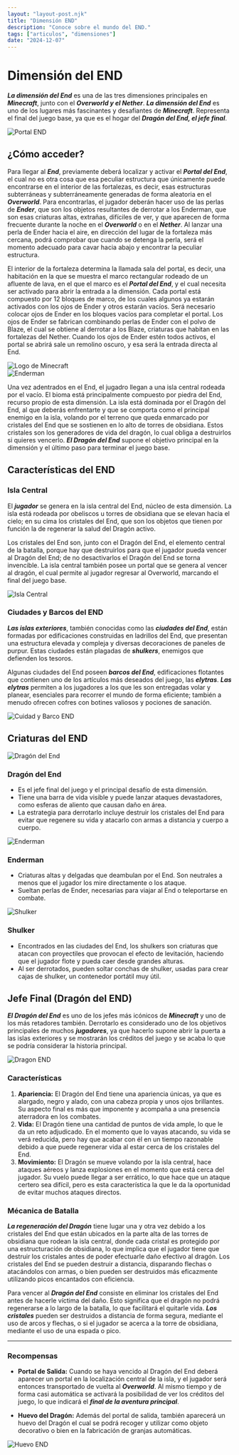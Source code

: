 ```yaml
---
layout: "layout-post.njk"
title: "Dimensión END"
description: "Conoce sobre el mundo del END."
tags: ["articulos", "dimensiones"]
date: "2024-12-07"
---
```


# Dimensión del END

***La dimensión del End*** es una de las tres dimensiones principales en ***Minecraft***, junto con el ***Overworld y el Nether***. ***La dimensión del End*** es uno de los lugares más fascinantes y desafiantes de ***Minecraft***. Representa el final del juego base, ya que es el hogar del ***Dragón del End, el jefe final***. 

<img src="https://static.wikia.nocookie.net/minecraft_gamepedia/images/f/fa/End_Portal_%28Active%29.png" alt="Portal END" style="max-width: 1000px;">

## ¿Cómo acceder?

Para llegar al ***End***, previamente deberá localizar y activar el ***Portal del End***, el cual no es otra cosa que esa peculiar estructura que únicamente puede encontrarse en el interior de las fortalezas, es decir, esas estructuras subterráneas y subterráneamente generadas de forma aleatoria en el ***Overworld***. Para encontrarlas, el jugador deberán hacer uso de las perlas de ***Ender***, que son los objetos resultantes de derrotar a los Enderman, que son esas criaturas altas, extrañas, difíciles de ver, y que aparecen de forma frecuente durante la noche en el ***Overworld*** o en el ***Nether***. Al lanzar una perla de Ender hacia el aire, en dirección del lugar de la fortaleza más cercana, podrá comprobar que cuando se detenga la perla, será el momento adecuado para cavar hacia abajo y encontrar la peculiar estructura.

El interior de la fortaleza determina la llamada sala del portal, es decir, una habitación en la que se muestra el marco rectangular rodeado de un afluente de lava, en el que el marco es el ***Portal del End***, y el cual necesita ser activado para abrir la entrada a la dimensión. Cada portal está compuesto por 12 bloques de marco, de los cuales algunos ya estarán activados con los ojos de Ender y otros estarán vacíos. Será necesario colocar ojos de Ender en los bloques vacíos para completar el portal. Los ojos de Ender se fabrican combinando perlas de Ender con el polvo de Blaze, el cual se obtiene al derrotar a los Blaze, criaturas que habitan en las fortalezas del Nether. Cuando los ojos de Ender estén todos activos, el portal se abrirá sale un remolino oscuro, y esa será la entrada directa al End. 

  <div class="row">
    <div class="col-md-6">
      <img src="https://www.40servidoresmc.es/blog/wp-content/uploads/2022/12/aaaaaa.jpg" alt="Logo de Minecraft" class="img-fluid">
    </div>
    <div class="col-md-6">
      <img src="https://static1.thegamerimages.com/wordpress/wp-content/uploads/2022/08/minecraft-endermen-in-end.jpg" alt="Enderman" class="img-fluid" style="max-width: 715px;">
    </div>
  </div>
</section>

Una vez adentrados en el End, el jugadro llegan a una isla central rodeada por el vacío. El bioma está principalmente compuesto por piedra del End, recurso propio de esta dimensión. La isla está dominada por el Dragón del End, al que deberás enfrentarte y que se comporta como el principal enemigo en la isla, volando por el terreno que queda enmarcado por cristales del End que se sostienen en lo alto de torres de obsidiana. Estos cristales son los generadores de vida del dragón, lo cual obliga a destruirlos si quieres vencerlo. ***El Dragón del End*** supone el objetivo principal en la dimensión y el último paso para terminar el juego base. 

## Características del END

### Isla Central

El ***jugador*** se genera en la isla central del End, núcleo de esta dimensión. La isla está rodeada por obeliscos u torres de obsidiana que se elevan hacia el cielo; en su cima los cristales del End, que son los objetos que tienen por función la de regenerar la salud del Dragón activo.

Los cristales del End son, junto con el Dragón del End, el elemento central de la batalla, porque hay que destruirlos para que el jugador pueda vencer al Dragón del End; de no desactivarlos el Dragón del End se torna invencible. La isla central también posee un portal que se genera al vencer al dragón, el cual permite al jugador regresar al Overworld, marcando el final del juego base.

<img src="https://www.minecraft101.net/r/i/end-central-island.png" alt="Isla Central">

### Ciudades y Barcos del END

***Las islas exteriores***, también conocidas como las ***ciudades del End***, están formadas por edificaciones construidas en ladrillos del End, que presentan una estructura elevada y compleja y diversas decoraciones de paneles de purpur. Estas ciudades están plagadas de ***shulkers***, enemigos que defienden los tesoros.

Algunas ciudades del End poseen ***barcos del End***, edificaciones flotantes que contienen uno de los artículos más deseados del juego, las ***elytras***. ***Las elytras*** permiten a los jugadores a los que les son entregadas volar y planear, esenciales para recorrer el mundo de forma eficiente; también a menudo ofrecen cofres con botines valiosos y pociones de sanación. 

<img src="https://servers-minecraft.net/assets/img/articles/april/What%20Is%20an%20End%20Ship%20in%20Minecraft.jpg" alt="Cuidad y Barco END">

<h2>Criaturas del END</h2>
<div class="creature-section">

  <div class="creature">
    <img src="https://media.tenor.com/xSwM0lAKOvMAAAAi/ender-dragon-end-dragon.gif" alt="Dragón del End" class="creature-img">
    <div class="creature-info">
      <h3>Dragón del End</h3>
      <ul>
        <li>Es el jefe final del juego y el principal desafío de esta dimensión.</li>
        <li>Tiene una barra de vida visible y puede lanzar ataques devastadores, como esferas de aliento que causan daño en área.</li>
        <li>La estrategia para derrotarlo incluye destruir los cristales del End para evitar que regenere su vida y atacarlo con armas a distancia y cuerpo a cuerpo.</li>
      </ul>
    </div>
  </div>

  <div class="creature">
    <img src="https://media.tenor.com/1TaM3gbKCHgAAAAi/ender.gif" alt="Enderman" class="creature-img">
    <div class="creature-info">
      <h3>Enderman</h3>
      <ul>
        <li>Criaturas altas y delgadas que deambulan por el End. Son neutrales a menos que el jugador los mire directamente o los ataque.</li>
        <li>Sueltan perlas de Ender, necesarias para viajar al End o teleportarse en combate.</li>
      </ul>
    </div>
  </div>


  <div class="creature">
    <img src="https://static.wikia.nocookie.net/minecraft_gamepedia/images/0/06/Shulker.png" alt="Shulker" class="creature-img">
    <div class="creature-info">
      <h3>Shulker</h3>
      <ul>
        <li>Encontrados en las ciudades del End, los shulkers son criaturas que atacan con proyectiles que provocan el efecto de levitación, haciendo que el jugador flote y pueda caer desde grandes alturas.</li>
        <li>Al ser derrotados, pueden soltar conchas de shulker, usadas para crear cajas de shulker, un contenedor portátil muy útil.</li>
      </ul>
    </div>
  </div>
</div>

## Jefe Final (Dragón del END)

***El Dragón del End*** es uno de los jefes más icónicos de ***Minecraft*** y uno de los más retadores también. Derrotarlo es considerado uno de los objetivos principales de muchos ***jugadores***, ya que hacerlo supone abrir la puerta a las islas exteriores y se mostrarán los créditos del juego y se acaba lo que se podría considerar la historia principal. 

<img src="https://i.blogs.es/767967/minecraft-ender-dragon/840_560.jpeg" alt="Dragon END">

### Características

1. **Apariencia:** El Dragón del End tiene una apariencia únicas, ya que es alargado, negro y alado, con una cabeza propia y unos ojos brillantes. Su aspecto final es más que imponente y acompaña a una presencia aterradora en los combates.
2. **Vida:** El Dragón tiene una cantidad de puntos de vida ample, lo que le da un reto adjudicado. En el momento que lo vayas atacando, su vida se verá reducida, pero hay que acabar con él en un tiempo razonable debido a que puede regenerar vida al estar cerca de los cristales del End.
3. **Movimiento:** El Dragón se mueve volando por la isla central, hace ataques aéreos y lanza explosiones en el momento que está cerca del jugador. Su vuelo puede llegar a ser errático, lo que hace que un ataque certero sea difícil, pero es esta característica la que le da la oportunidad de evitar muchos ataques directos. 

### Mécanica de Batalla

***La regeneración del Dragón*** tiene lugar una y otra vez debido a los cristales del End que están ubicados en la parte alta de las torres de obsidiana que rodean la isla central, donde cada cristal es protegido por una estructuración de obsidiana, lo que implica que el jugador tiene que destruir los cristales antes de poder efectuarle daño efectivo al dragón.
Los cristales del End se pueden destruir a distancia, disparando flechas o atacándolos con armas, o bien pueden ser destruidos más eficazmente utilizando picos encantados con eficiencia. 

Para vencer al ***Dragón del End*** consiste en eliminar los cristales del End antes de hacerle víctima del daño. Esto significa que el dragón no podrá regenerarse a lo largo de la batalla, lo que facilitará el quitarle vida.
***Los cristales*** pueden ser destruidos a distancia de forma segura, mediante el uso de arcos y flechas, o si el jugador se acerca a la torre de obsidiana, mediante el uso de una espada o pico. 

---

### Recompensas

- **Portal de Salida:** Cuando se haya vencido al Dragón del End deberá aparecer un portal en la localización central de la isla, y el jugador será entonces transportado de vuelta al ***Overworld***. Al mismo tiempo y de forma casi automática se activará la posibilidad de ver los créditos del juego, lo que indicará el ***final de la aventura principal***.

- **Huevo del Dragón:** Además del portal de salida, también aparecerá un huevo del Dragón el cual se podrá recoger y utilizar como objeto decorativo o bien en la fabricación de granjas automáticas.

<img src="https://www.minecraft101.net/g/i/exit-portal-active.png" alt="Huevo END">